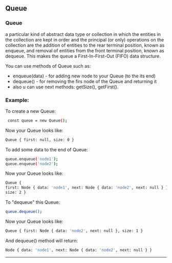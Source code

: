 ## Queue
 ###  Queue
 a particular kind of abstract data type or collection in which the entities in the collection are kept in order and the principal (or only) operations on the collection are the addition of entities to the rear terminal position, known as enqueue, and removal of entities from the front terminal position, known as dequeue. This makes the queue a First-In-First-Out (FIFO) data structure.

 You can use methods of Queue such as:
 * enqueue(data) - for adding new node to your Queue (to the its end)
 * dequeue() - for removing the firs node of the Queue and returning it
 * also u can use next methods: getSize(), getFirst().

 ###  Example:

 To create a new Queue:
 ```sh
  const queue = new Queue();
  ```
  Now your Queue looks like:
  ```sh
  Queue { first: null, size: 0 }
  ```
  To add some data to the end of Queue:
  ```sh
  queue.enqueue('node1');
  queue.enqueue('node2');
  ```
  Now your Queue looks like:
  ```sh
  Queue {
  first: Node { data: 'node1', next: Node { data: 'node2', next: null } },
  size: 2 }
  ```
  To "dequeue" this Queue:
  ```sh
  queue.dequeue();
  ```
  Now your Queue looks like:
  ```sh
  Queue { first: Node { data: 'node2', next: null }, size: 1 }
  ```
  And dequeue() method will return:
  ```sh
  Node { data: 'node1', next: Node { data: 'node2', next: null } }
  ```
 ---